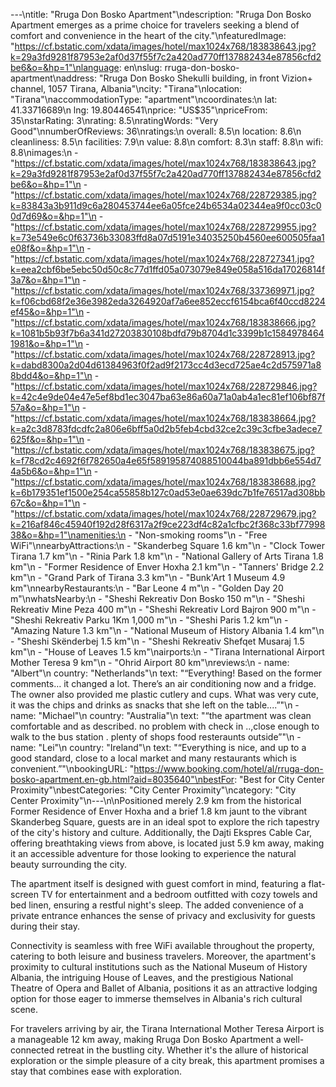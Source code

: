 ---\ntitle: "Rruga Don Bosko Apartment"\ndescription: "Rruga Don Bosko Apartment emerges as a prime choice for travelers seeking a blend of comfort and convenience in the heart of the city."\nfeaturedImage: "https://cf.bstatic.com/xdata/images/hotel/max1024x768/183838643.jpg?k=29a3fd9281f87953e2af0d37f55f7c2a420ad770ff137882434e87856cfd2be6&o=&hp=1"\nlanguage: en\nslug: rruga-don-bosko-apartment\naddress: "Rruga Don Bosko Shekulli building, in front Vizion+ channel, 1057 Tirana, Albania"\ncity: "Tirana"\nlocation: "Tirana"\naccommodationType: "apartment"\ncoordinates:\n  lat: 41.33716689\n  lng: 19.80446541\nprice: "US$35"\npriceFrom: 35\nstarRating: 3\nrating: 8.5\nratingWords: "Very Good"\nnumberOfReviews: 36\nratings:\n  overall: 8.5\n  location: 8.6\n  cleanliness: 8.5\n  facilities: 7.9\n  value: 8.8\n  comfort: 8.3\n  staff: 8.8\n  wifi: 8.8\nimages:\n  - "https://cf.bstatic.com/xdata/images/hotel/max1024x768/183838643.jpg?k=29a3fd9281f87953e2af0d37f55f7c2a420ad770ff137882434e87856cfd2be6&o=&hp=1"\n  - "https://cf.bstatic.com/xdata/images/hotel/max1024x768/228729385.jpg?k=83843a3b911d9c6a280453744ee6a05fce24b6534a02344ea9f0cc03c00d7d69&o=&hp=1"\n  - "https://cf.bstatic.com/xdata/images/hotel/max1024x768/228729955.jpg?k=73e549e6c0f63736b33083ffd8a07d5191e34035250b4560ee600505faa1e08f&o=&hp=1"\n  - "https://cf.bstatic.com/xdata/images/hotel/max1024x768/228727341.jpg?k=eea2cbf6be5ebc50d50c8c77d1ffd05a073079e849e058a516da17026814f3a7&o=&hp=1"\n  - "https://cf.bstatic.com/xdata/images/hotel/max1024x768/337369971.jpg?k=f06cbd68f2e36e3982eda3264920af7a6ee852eccf6154bca6f40ccd8224ef45&o=&hp=1"\n  - "https://cf.bstatic.com/xdata/images/hotel/max1024x768/183838666.jpg?k=1081b5b93f7b6a341d27203830108bdfd79b8704d1c3399b1c15849784641981&o=&hp=1"\n  - "https://cf.bstatic.com/xdata/images/hotel/max1024x768/228728913.jpg?k=dabd8300a2d04d61384963f0f2ad9f2173cc4d3ecd725ae4c2d575971a88bdd4&o=&hp=1"\n  - "https://cf.bstatic.com/xdata/images/hotel/max1024x768/228729846.jpg?k=42c4e9de04e47e5ef8bd1ec3047ba63e86a60a71a0ab4a1ec81ef106bf87f57a&o=&hp=1"\n  - "https://cf.bstatic.com/xdata/images/hotel/max1024x768/183838664.jpg?k=a2c3d8783fdcdfc2a806e6bff5a0d2b5feb4cbd32ce2c39c3cfbe3adece7625f&o=&hp=1"\n  - "https://cf.bstatic.com/xdata/images/hotel/max1024x768/183838675.jpg?k=f78cd2c4692f6f782650a4e65f589195874088510044ba891dbb6e554d74a5b6&o=&hp=1"\n  - "https://cf.bstatic.com/xdata/images/hotel/max1024x768/183838688.jpg?k=6b179351ef1500e254ca55858b127c0ad53e0ae639dc7b1fe76517ad308bb67c&o=&hp=1"\n  - "https://cf.bstatic.com/xdata/images/hotel/max1024x768/228729679.jpg?k=216af846c45940f192d28f6317a2f9ce223df4c82a1cfbc2f368c33bf7799838&o=&hp=1"\namenities:\n  - "Non-smoking rooms"\n  - "Free WiFi"\nnearbyAttractions:\n  - "Skanderbeg Square 1.6 km"\n  - "Clock Tower Tirana 1.7 km"\n  - "Rinia Park 1.8 km"\n  - "National Gallery of Arts Tirana 1.8 km"\n  - "Former Residence of Enver Hoxha 2.1 km"\n  - "Tanners' Bridge 2.2 km"\n  - "Grand Park of Tirana 3.3 km"\n  - "Bunk'Art 1 Museum 4.9 km"\nnearbyRestaurants:\n  - "Bar Leone 4 m"\n  - "Golden Day 20 m"\nwhatsNearby:\n  - "Sheshi Rekreativ Don Bosko 150 m"\n  - "Sheshi Rekreativ Mine Peza 400 m"\n  - "Sheshi Rekreativ Lord Bajron 900 m"\n  - "Sheshi Rekreativ Parku 1Km 1,000 m"\n  - "Sheshi Paris 1.2 km"\n  - "Amazing Nature 1.3 km"\n  - "National Museum of History Albania 1.4 km"\n  - "Sheshi Skënderbej 1.5 km"\n  - "Sheshi Rekreativ Shefqet Musaraj 1.5 km"\n  - "House of Leaves 1.5 km"\nairports:\n  - "Tirana International Airport Mother Teresa 9 km"\n  - "Ohrid Airport 80 km"\nreviews:\n  - name: "Albert"\n    country: "Netherlands"\n    text: "“Everything! Based on the former comments… it changed a lot. There’s an air conditioning now and a fridge. The owner also provided me plastic cutlery and cups. What was very cute, it was the chips and drinks as snacks that she left on the table....”"\n  - name: "Michael"\n    country: "Australia"\n    text: "“the apartment was clean comfortable and as described. no problem with check in ..,close enough to walk to the bus station . plenty of shops food resteraunts outside”"\n  - name: "Lei"\n    country: "Ireland"\n    text: "“Everything is nice, and up to a good standard, close to a local market and many restaurants which is convenient.”"\nbookingURL: "https://www.booking.com/hotel/al/rruga-don-bosko-apartment.en-gb.html?aid=8035640"\nbestFor: "Best for City Center Proximity"\nbestCategories: "City Center Proximity"\ncategory: "City Center Proximity"\n---\n\nPositioned merely 2.9 km from the historical Former Residence of Enver Hoxha and a brief 1.8 km jaunt to the vibrant Skanderbeg Square, guests are in an ideal spot to explore the rich tapestry of the city's history and culture. Additionally, the Dajti Ekspres Cable Car, offering breathtaking views from above, is located just 5.9 km away, making it an accessible adventure for those looking to experience the natural beauty surrounding the city.

The apartment itself is designed with guest comfort in mind, featuring a flat-screen TV for entertainment and a bedroom outfitted with cozy towels and bed linen, ensuring a restful night's sleep. The added convenience of a private entrance enhances the sense of privacy and exclusivity for guests during their stay.

Connectivity is seamless with free WiFi available throughout the property, catering to both leisure and business travelers. Moreover, the apartment's proximity to cultural institutions such as the National Museum of History Albania, the intriguing House of Leaves, and the prestigious National Theatre of Opera and Ballet of Albania, positions it as an attractive lodging option for those eager to immerse themselves in Albania's rich cultural scene.

For travelers arriving by air, the Tirana International Mother Teresa Airport is a manageable 12 km away, making Rruga Don Bosko Apartment a well-connected retreat in the bustling city. Whether it's the allure of historical exploration or the simple pleasure of a city break, this apartment promises a stay that combines ease with exploration.